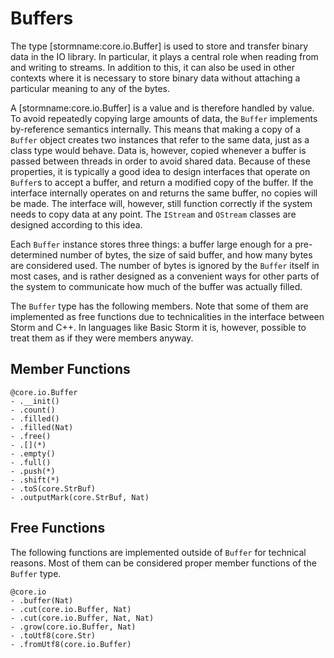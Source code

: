 Buffers
=======

The type [stormname:core.io.Buffer] is used to store and transfer binary data in the IO library. In
particular, it plays a central role when reading from and writing to streams. In addition to this,
it can also be used in other contexts where it is necessary to store binary data without attaching a
particular meaning to any of the bytes.

A [stormname:core.io.Buffer] is a value and is therefore handled by value. To avoid repeatedly
copying large amounts of data, the `Buffer` implements by-reference semantics internally. This means
that making a copy of a `Buffer` object creates two instances that refer to the same data, just as a
class type would behave. Data is, however, copied whenever a buffer is passed between threads in
order to avoid shared data. Because of these properties, it is typically a good idea to design
interfaces that operate on `Buffer`s to accept a buffer, and return a modified copy of the buffer.
If the interface internally operates on and returns the same buffer, no copies will be made. The
interface will, however, still function correctly if the system needs to copy data at any point. The
`IStream` and `OStream` classes are designed according to this idea.

Each `Buffer` instance stores three things: a buffer large enough for a pre-determined number of
bytes, the size of said buffer, and how many bytes are considered used. The number of bytes is
ignored by the `Buffer` itself in most cases, and is rather designed as a convenient ways for other
parts of the system to communicate how much of the buffer was actually filled.


The `Buffer` type has the following members. Note that some of them are implemented as free
functions due to technicalities in the interface between Storm and C++. In languages like Basic
Storm it is, however, possible to treat them as if they were members anyway.


Member Functions
----------------

```stormdoc
@core.io.Buffer
- .__init()
- .count()
- .filled()
- .filled(Nat)
- .free()
- .[](*)
- .empty()
- .full()
- .push(*)
- .shift(*)
- .toS(core.StrBuf)
- .outputMark(core.StrBuf, Nat)
```

Free Functions
--------------

The following functions are implemented outside of `Buffer` for technical reasons. Most of them can
be considered proper member functions of the `Buffer` type.

```stormdoc
@core.io
- .buffer(Nat)
- .cut(core.io.Buffer, Nat)
- .cut(core.io.Buffer, Nat, Nat)
- .grow(core.io.Buffer, Nat)
- .toUtf8(core.Str)
- .fromUtf8(core.io.Buffer)
```
